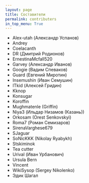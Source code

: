 ```yaml
---
layout: page
title: Составители
permalink: contributers
in_top_menu: True
---
```


* Alex-utah (Александр Успанов)
* Andrey
* Coelacanth
* DR (Дмитрий Родионов)
* ErnestinaMcfall520
* Garvey (Александр Иванов)
* Googie (Вадим Спеваков)
* Guard (Евгений Миротин)
* Insemushin (Иван Семушин)
* ITkid (Алексей Гридин)
* Kknop
* Konsugar 
* Koroffin
* Mughmatenle (Griffin)
* Niya3 (Ильдар Низамов (Казань))
* Orkosam (Orest Senkovskyi)
* Roma7 (Роман Семизаров)
* SirenaVarghese679
* SJaguar
* SoNicKKK (Nikolay Ryabykh)
* Stskiminok
* Tea cutter
* Urival (Иван Урбанович)
* Ursula Bern
* Vincent
* WikiSysop (Sergey Nikolenko)
* Эдик Шагал
